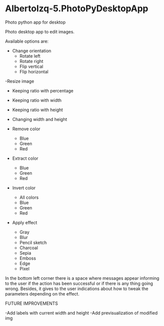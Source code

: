 # AlbertoIzq-5.PhotoPyDesktopApp
Photo python app for desktop

Photo desktop app to edit images.

Available options are:

- Change orientation
  - Rotate left
  - Rotate right
  - Flip vertical
  - Flip horizontal
  
-Resize image
  - Keeping ratio with percentage
  - Keeping ratio with width
  - Keeping ratio with height
  - Changing width and height
  
- Remove color
  - Blue
  - Green
  - Red
  
- Extract color
  - Blue
  - Green
  - Red
  
- Invert color
  - All colors
  - Blue
  - Green
  - Red

- Apply effect
  - Gray
  - Blur
  - Pencil sketch
  - Charcoal
  - Sepia
  - Emboss
  - Edge
  - Pixel
  
In the bottom left corner there is a space where messages appear informing to the user if the action has been successful or if there is any thing going wrong. Besides, it gives to the user indications about how to tweak the parameters depending on the effect.

FUTURE IMPROVEMENTS

-Add labels with current width and height
-Add previsualization of modified img
